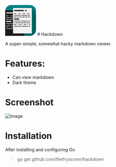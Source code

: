 <img src="https://raw.githubusercontent.com/thefryscorer/hackdown/master/icons/icon.png" width="100px">
# Hackdown

A super-simple, somewhat hacky markdown viewer.

# Features:

- Can view markdown
- Dark theme

# Screenshot
![Image](http://i.imgur.com/sggcz4x.png)

# Installation

After installing and configuring Go
> go get github.com/thefryscorer/hackdown

